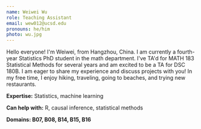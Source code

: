 ```yaml
---
name: Weiwei Wu
role: Teaching Assistant
email: wew012@ucsd.edu
pronouns: he/him
photo: wu.jpg
---
```


Hello everyone! I'm Weiwei, from Hangzhou, China. I am currently a fourth-year Statistics PhD student in the math department. I've TA'd for MATH 183 Statistical Methods for several years and am excited to be a TA for DSC 180B. I am eager to share my experience and discuss projects with you! In my free time, I enjoy hiking, traveling, going to beaches, and trying new restaurants.

**Expertise:** Statistics, machine learning

**Can help with:** R, causal inference, statistical methods

**Domains: B07, B08, B14, B15, B16**